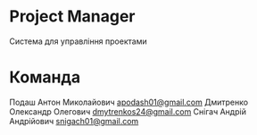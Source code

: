 # Project Manager
Система для управління проектами

# Команда
Подаш Антон Миколайович apodash01@gmail.com
Дмитренко Олександр Олегович dmytrenkos24@gmail.com
Снігач Андрій Андрійович snigach01@gmail.com
 
